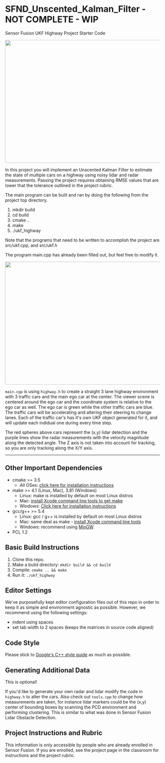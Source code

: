 # SFND_Unscented_Kalman_Filter - NOT COMPLETE - WIP
Sensor Fusion UKF Highway Project Starter Code

<img src="media/ukf_highway_tracked.gif" width="700" height="400" />

In this project you will implement an Unscented Kalman Filter to estimate the state of multiple cars on a highway using noisy lidar and radar measurements. Passing the project requires obtaining RMSE values that are lower that the tolerance outlined in the project rubric. 

The main program can be built and ran by doing the following from the project top directory.

1. mkdir build
2. cd build
3. cmake ..
4. make
5. ./ukf_highway

Note that the programs that need to be written to accomplish the project are src/ukf.cpp, and src/ukf.h

The program main.cpp has already been filled out, but feel free to modify it.

<img src="media/ukf_highway.png" width="700" height="400" />

`main.cpp` is using `highway.h` to create a straight 3 lane highway environment with 3 traffic cars and the main ego car at the center. 
The viewer scene is centered around the ego car and the coordinate system is relative to the ego car as well. The ego car is green while the 
other traffic cars are blue. The traffic cars will be accelerating and altering their steering to change lanes. Each of the traffic car's has
it's own UKF object generated for it, and will update each indidual one during every time step. 

The red spheres above cars represent the (x,y) lidar detection and the purple lines show the radar measurements with the velocity magnitude along the detected angle. The Z axis is not taken into account for tracking, so you are only tracking along the X/Y axis.

---

## Other Important Dependencies
* cmake >= 3.5
  * All OSes: [click here for installation instructions](https://cmake.org/install/)
* make >= 4.1 (Linux, Mac), 3.81 (Windows)
  * Linux: make is installed by default on most Linux distros
  * Mac: [install Xcode command line tools to get make](https://developer.apple.com/xcode/features/)
  * Windows: [Click here for installation instructions](http://gnuwin32.sourceforge.net/packages/make.htm)
* gcc/g++ >= 5.4
  * Linux: gcc / g++ is installed by default on most Linux distros
  * Mac: same deal as make - [install Xcode command line tools](https://developer.apple.com/xcode/features/)
  * Windows: recommend using [MinGW](http://www.mingw.org/)
 * PCL 1.2

## Basic Build Instructions

1. Clone this repo.
2. Make a build directory: `mkdir build && cd build`
3. Compile: `cmake .. && make`
4. Run it: `./ukf_highway`

## Editor Settings

We've purposefully kept editor configuration files out of this repo in order to
keep it as simple and environment agnostic as possible. However, we recommend
using the following settings:

* indent using spaces
* set tab width to 2 spaces (keeps the matrices in source code aligned)

## Code Style

Please stick to [Google's C++ style guide](https://google.github.io/styleguide/cppguide.html) as much as possible.

## Generating Additional Data

This is optional!

If you'd like to generate your own radar and lidar modify the code in `highway.h` to alter the cars. Also check out `tools.cpp` to
change how measurements are taken, for instance lidar markers could be the (x,y) center of bounding boxes by scanning the PCD environment
and performing clustering. This is similar to what was done in Sensor Fusion Lidar Obstacle Detection.

## Project Instructions and Rubric

This information is only accessible by people who are already enrolled in Sensor Fusion. 
If you are enrolled, see the project page in the classroom
for instructions and the project rubric.

